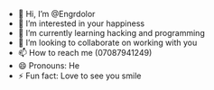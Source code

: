 - 👋 Hi, I’m @Engrdolor
- 👀 I’m interested in your happiness 
- 🌱 I’m currently learning hacking and programming 
- 💞️ I’m looking to collaborate on working with you 
- 📫 How to reach me (07087941249)
- 😄 Pronouns: He
- ⚡ Fun fact: Love to see you smile

<!---
Engrdolor/Engrdolor is a ✨ special ✨ repository because its `README.md` (this file) appears on your GitHub profile.
You can click the Preview link to take a look at your changes.
--->

